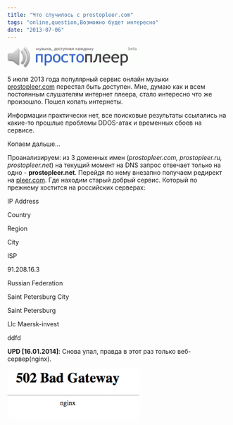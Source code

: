 ```yaml
---
title: "Что случилось с prostopleer.com"
tags: "online,question,Возможно будет интересно"
date: "2013-07-06"
---
```


![](images/prostopleer-logo-300x48.gif "prostopleer-logo")

5 июля 2013 года популярный сервис онлайн музыки [prostopleer.com](https://prostopleer.com/) перестал быть доступен. Мне, думаю как и всем постоянным слушателям интернет плеера, стало интересно что же произошло. Пошел копать интернеты.

Информации практически нет, все поисковые результаты ссылались на какие-то прошлые проблемы DDOS-атак и временных сбоев на сервисе.

Копаем дальше...

Проанализируем: из 3 доменных имен (_prostopleer.com, prostopleer.ru, prostopleer.net_) на текущий момент на DNS запрос отвечает только на одно - **prostopleer.net**. Перейдя по нему внезапно получаем редирект на [pleer.com](https://pleer.com/). Где находим старый добрый сервис. Который по прежнему хостится на российских серверах:

IP Address

Country

Region

City

ISP

91.208.16.3

Russian Federation

Saint Petersburg City

Saint Petersburg

Llc Maersk-invest

ddfd

**UPD \[16.01.2014\]**: Снова упал, правда в этот раз только веб-сервер(nginx).

[![](images/Screenshot-2014-01-16-10.41.30-300x114.png "Screenshot 2014-01-16 10.41.30")](https://stepansuvorov.com/blog/wp-content/uploads/2013/07/Screenshot-2014-01-16-10.41.30.png)
